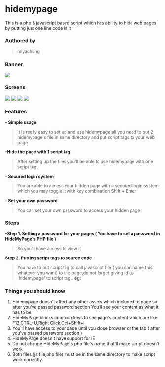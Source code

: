 # hidemypage
This is a php &amp; javascript based script which has ability to hide web pages by putting just one line code in it


<h3>Authored by</h3>

> miyachung

<h3>Banner</h3>

<img src="https://i.hizliresim.com/7qyasdc.png" />

<h3>Screens</h3>
<img src="https://i.hizliresim.com/5hffuim.png" />
<img src="https://i.hizliresim.com/nau6r1l.png" />
<img src="https://i.hizliresim.com/m9y2nqr.png" />
<img src="https://i.hizliresim.com/je81e9z.png" />

<h3>Features</h3>

<strong>- Simple usage</strong><br>
> It is really easy to set up and use hidemypage,all you need to put 2 hidemypage's file in same directory and put script tags to your web page<br>

<strong>-Hide the page with 1 script tag</strong><br>
> After setting up the files you'll be able to use hidemypage with one script tag.<br>

<strong>- Secured login system</strong><br>
> You are able to access your hidden page with a secured login system which you may toggle it with key combination Shift + Enter<br>

<strong>- Set your own password</strong><br>
> You can set your own password to access your hidden page<br>

<h3>Steps</h3>

<strong>-Step 1. Setting a password for your pages ( You have to set a password in HideMyPage's PHP file )</strong><br>
> So you'll have access to view it<br>

<strong>Step 2. Putting script tags to source code</strong><br>
> You have to put script tag to call javascript file ( you can name this whatever you want) to the page,do not forget
giving id as 'hidemypage' to script tag..
<strong>eg: <script src="SCRIPTFILE" id="hidemypage"></script></strong><br>

<h3>Things you should know</h3>

1. Hidemypage doesn't affect any other assets which included to page so after you've passed password section
You'll see your content as what it has to be<br>
2. HideMyPage blocks common keys to see page's content which are like F12,CTRL+U,Right Click,Ctrl+Shift+I<br>
3. You'll have access to your page until you close browser or the tab ( after you've passed password section ) <br>
4. HideMyPage doesn't have support for IE<br>
5. Do not change HideMyPage's php file's name,that'll make script doesn't work<br>
6. Both files (js file,php file) must be in the same directory to make script work correctly. <br>
